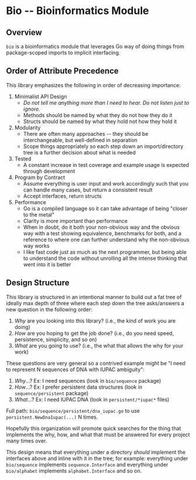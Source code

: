 # Bio -- Bioinformatics Module

## Overview

`bio` is a bioinformatics module that leverages Go way of doing things from package-scoped imports to implicit interfacing.

## Order of Attribute Precedence

This library emphasizes the following in order of decreasing importance:

1. Minimalist API Design
    - _Do not tell me anything more than I need to hear. Do not listen just to ignore._
    - Methods should be named by what they do not how they do it
    - Structs should be named by what they hold not how they hold it
2. Modularity
    - There are often many approaches -- they should be interchangeable, but well-defined in separation
    - Scope things appropriately so each step down an import/directory tree is a further decision about what is needed
3. Tested
    - A constant increase in test coverage and example usage is expected through development
4. Program by Contract
    - Assume everything is user input and work accordingly such that you can handle many cases, but return a consistent result
    - Accept interfaces, return structs
5. Performance
    - Go is a compiled language so it can take advantage of being "closer to the metal"
    - Clarity is more important than performance
    - When in doubt, do it both your non-obvious way and the obvious way with a test showing equivalence, benchmarks for both, and a reference to where one can further understand why the non-obvious way works
    - I like fast code just as much as the next programmer, but being able to understand the code without unrolling all the intense thinking that went into it is better

## Design Structure

This library is structured in an intentional manner to build out a fat tree of ideally max depth of three where each step down the tree asks/answers a new question in the following order:

1. _Why_ are you looking into this library? (i.e., the kind of work you are doing)
2. _How_ are you hoping to get the job done? (i.e., do you need speed, persistence, simplicity, and so on)
3. _What_ are you going to use? (i.e., the what that allows the why for your work)

These questions are very general so a contrived example might be "I need to represent N sequences of DNA with IUPAC ambiguity":

1. _Why_...? Ex: I need sequences (look in `bio/sequence` package)
2. _How_...? Ex: I prefer persistent data structures (look in `sequence/persistent` package)
3. _What_...? Ex: I need IUPAC DNA (look in `persistent/*iupac*` files)

Full path: `bio/sequence/persistent/dna_iupac.go` to use `persistent.NewDnaIupac(...)` N times.

Hopefully this organization will promote quick searches for the thing that implements the why, how, and what that must be answered for every project many times over.

This design means that everything under a directory _should_ implement the interfaces above and inline with it in the tree; for example: everything under `bio/sequence` implements `sequence.Interface` and everything under `bio/alphabet` implements `alphabet.Interface` and so on.
